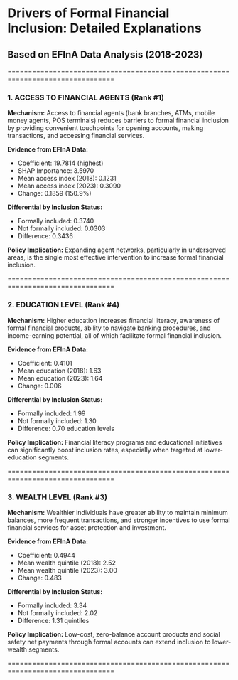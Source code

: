 # Drivers of Formal Financial Inclusion: Detailed Explanations

## Based on EFInA Data Analysis (2018-2023)

================================================================================


### 1. ACCESS TO FINANCIAL AGENTS (Rank #1)

**Mechanism:**
Access to financial agents (bank branches, ATMs, mobile money agents, POS terminals) reduces 
barriers to formal financial inclusion by providing convenient touchpoints for opening accounts, 
making transactions, and accessing financial services.

**Evidence from EFInA Data:**
- Coefficient: 19.7814 (highest)
- SHAP Importance: 3.5970
- Mean access index (2018): 0.1231
- Mean access index (2023): 0.3090
- Change: 0.1859 (150.9%)

**Differential by Inclusion Status:**
- Formally included: 0.3740
- Not formally included: 0.0303
- Difference: 0.3436

**Policy Implication:**
Expanding agent networks, particularly in underserved areas, is the single most effective 
intervention to increase formal financial inclusion.

================================================================================


### 2. EDUCATION LEVEL (Rank #4)

**Mechanism:**
Higher education increases financial literacy, awareness of formal financial products, ability 
to navigate banking procedures, and income-earning potential, all of which facilitate formal 
financial inclusion.

**Evidence from EFInA Data:**
- Coefficient: 0.4101
- Mean education (2018): 1.63
- Mean education (2023): 1.64
- Change: 0.006

**Differential by Inclusion Status:**
- Formally included: 1.99
- Not formally included: 1.30
- Difference: 0.70 education levels

**Policy Implication:**
Financial literacy programs and educational initiatives can significantly boost inclusion rates,
especially when targeted at lower-education segments.

================================================================================


### 3. WEALTH LEVEL (Rank #3)

**Mechanism:**
Wealthier individuals have greater ability to maintain minimum balances, more frequent 
transactions, and stronger incentives to use formal financial services for asset protection 
and investment.

**Evidence from EFInA Data:**
- Coefficient: 0.4944
- Mean wealth quintile (2018): 2.52
- Mean wealth quintile (2023): 3.00
- Change: 0.483

**Differential by Inclusion Status:**
- Formally included: 3.34
- Not formally included: 2.02
- Difference: 1.31 quintiles

**Policy Implication:**
Low-cost, zero-balance account products and social safety net payments through formal accounts 
can extend inclusion to lower-wealth segments.

================================================================================

